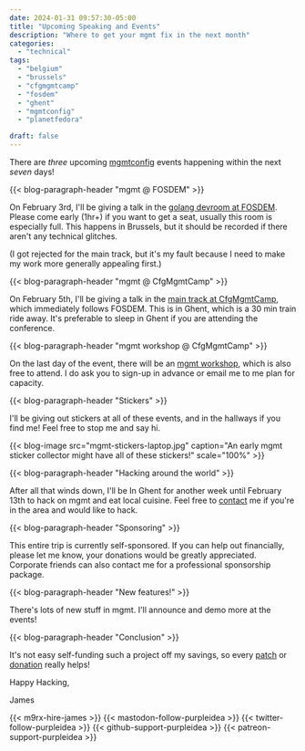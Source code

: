 ```yaml
---
date: 2024-01-31 09:57:30-05:00
title: "Upcoming Speaking and Events"
description: "Where to get your mgmt fix in the next month"
categories:
  - "technical"
tags:
  - "belgium"
  - "brussels"
  - "cfgmgmtcamp"
  - "fosdem"
  - "ghent"
  - "mgmtconfig"
  - "planetfedora"

draft: false
---
```


There are *three* upcoming [mgmtconfig](https://github.com/purpleidea/mgmt/)
events happening within the next *seven* days!

{{< blog-paragraph-header "mgmt @ FOSDEM" >}}

On February 3rd, I'll be giving a talk in the [golang devroom at FOSDEM](https://fosdem.org/2024/schedule/event/fosdem-2024-2575-single-binary-full-stack-provisioning/). Please come early (1hr+) if you want to get a seat, usually this
room is especially full. This happens in Brussels, but it should be recorded if
there aren't any technical glitches.

(I got rejected for the main track, but it's my fault because I need to make my
work more generally appealing first.)

{{< blog-paragraph-header "mgmt @ CfgMgmtCamp" >}}

On February 5th, I'll be giving a talk in the [main track at CfgMgmtCamp](https://cfp.cfgmgmtcamp.org/2024/talk/ACHRWJ/),
which immediately follows FOSDEM. This is in Ghent, which is a 30 min train ride
away. It's preferable to sleep in Ghent if you are attending the conference.

{{< blog-paragraph-header "mgmt workshop @ CfgMgmtCamp" >}}

On the last day of the event, there will be an
[mgmt workshop](https://cfp.cfgmgmtcamp.org/2024/talk/N938VY/), which is also
free to attend. I do ask you to sign-up in advance or email me to me plan for
capacity.

{{< blog-paragraph-header "Stickers" >}}

I'll be giving out stickers at all of these events, and in the hallways if you
find me! Feel free to stop me and say hi.

{{< blog-image src="mgmt-stickers-laptop.jpg" caption="An early mgmt sticker collector might have all of these stickers!" scale="100%" >}}

{{< blog-paragraph-header "Hacking around the world" >}}

After all that winds down, I'll be In Ghent for another week until February 13th
to hack on mgmt and eat local cuisine. Feel free to [contact](/contact/) me if
you're in the area and would like to hack.

{{< blog-paragraph-header "Sponsoring" >}}

This entire trip is currently self-sponsored. If you can help out financially,
please let me know, your donations would be greatly appreciated. Corporate
friends can also contact me for a professional sponsorship package.

{{< blog-paragraph-header "New features!" >}}

There's lots of new stuff in mgmt. I'll announce and demo more at the events!

{{< blog-paragraph-header "Conclusion" >}}

It's not easy self-funding such a project off my savings, so every
[patch](https://github.com/purpleidea/mgmt/) or
[donation](https://www.patreon.com/purpleidea) really helps!

Happy Hacking,

James

{{< m9rx-hire-james >}}
{{< mastodon-follow-purpleidea >}}
{{< twitter-follow-purpleidea >}}
{{< github-support-purpleidea >}}
{{< patreon-support-purpleidea >}}
